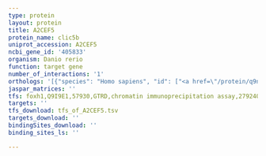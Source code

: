 ```yaml
---
type: protein
layout: protein
title: A2CEF5
protein_name: clic5b
uniprot_accession: A2CEF5
ncbi_gene_id: '405833'
organism: Danio rerio
function: target gene
number_of_interactions: '1'
orthologs: '[{"species": "Homo sapiens", "id": ["<a href=\"/protein/q9nza1\">Q9NZA1</a>"]}, {"species": "Mus musculus", "id": ["<a href=\"/protein/q8bxk9\">Q8BXK9</a>"]}, {"species": "Rattus norvegicus", "id": ["Q9EPT8"]}, {"species": "Drosophila melanogaster", "id": ["<a href=\"/protein/q9vy78\">Q9VY78</a>"]}, {"species": "Caenorhabditis elegans", "id": ["<a href=\"/protein/o45405\">O45405</a>"]}]'
jaspar_matrices: ''
tfs: foxh1,Q9I9E1,57930,GTRD,chromatin immunoprecipitation assay,27924024%5Buid%5D,No
targets: ''
tfs_download: tfs_of_A2CEF5.tsv
targets_download: ''
bindingSites_download: ''
binding_sites_ls: ''

---
```

